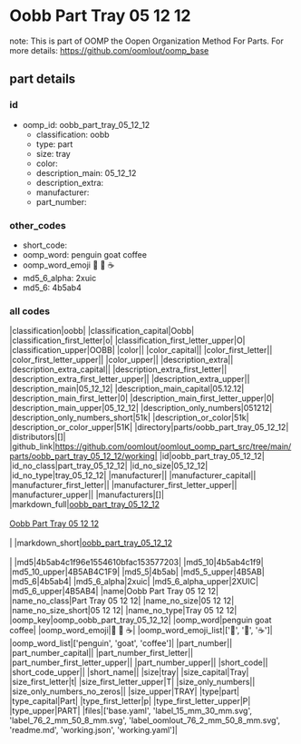 # Oobb Part Tray 05 12 12  

note: This is part of OOMP the Oopen Organization Method For Parts. For more details: https://github.com/oomlout/oomp_base

##  part details





### id
* oomp_id: oobb_part_tray_05_12_12
  * classification: oobb
  * type: part
  * size: tray
  * color: 
  * description_main: 05_12_12
  * description_extra: 
  * manufacturer: 
  * part_number: 

### other_codes
* short_code: 
* oomp_word: penguin goat coffee
* oomp_word_emoji :penguin: :goat: :coffee:
* md5_6_alpha: 2xuic
* md5_6: 4b5ab4

### all codes 
|classification|oobb|
|classification_capital|Oobb|
|classification_first_letter|o|
|classification_first_letter_upper|O|
|classification_upper|OOBB|
|color||
|color_capital||
|color_first_letter||
|color_first_letter_upper||
|color_upper||
|description_extra||
|description_extra_capital||
|description_extra_first_letter||
|description_extra_first_letter_upper||
|description_extra_upper||
|description_main|05_12_12|
|description_main_capital|05.12.12|
|description_main_first_letter|0|
|description_main_first_letter_upper|0|
|description_main_upper|05_12_12|
|description_only_numbers|051212|
|description_only_numbers_short|51k|
|description_or_color|51k|
|description_or_color_upper|51K|
|directory|parts/oobb_part_tray_05_12_12|
|distributors|[]|
|github_link|https://github.com/oomlout/oomlout_oomp_part_src/tree/main/parts/oobb_part_tray_05_12_12/working|
|id|oobb_part_tray_05_12_12|
|id_no_class|part_tray_05_12_12|
|id_no_size|05_12_12|
|id_no_type|tray_05_12_12|
|manufacturer||
|manufacturer_capital||
|manufacturer_first_letter||
|manufacturer_first_letter_upper||
|manufacturer_upper||
|manufacturers|[]|
|markdown_full|[oobb_part_tray_05_12_12](https://github.com/oomlout/oomlout_oomp_part_src/tree/main/parts/oobb_part_tray_05_12_12/working)<br>[](https://github.com/oomlout/oomlout_oomp_part_src/tree/main/parts/oobb_part_tray_05_12_12/working)<br>[Oobb Part Tray 05 12 12](https://github.com/oomlout/oomlout_oomp_part_src/tree/main/parts/oobb_part_tray_05_12_12/working)<br><br>|
|markdown_short|[oobb_part_tray_05_12_12](https://github.com/oomlout/oomlout_oomp_part_src/tree/main/parts/oobb_part_tray_05_12_12/working)<br><br>|
|md5|4b5ab4c1f96e1554610bfac153577203|
|md5_10|4b5ab4c1f9|
|md5_10_upper|4B5AB4C1F9|
|md5_5|4b5ab|
|md5_5_upper|4B5AB|
|md5_6|4b5ab4|
|md5_6_alpha|2xuic|
|md5_6_alpha_upper|2XUIC|
|md5_6_upper|4B5AB4|
|name|Oobb Part Tray 05 12 12|
|name_no_class|Part Tray 05 12 12|
|name_no_size|05 12 12|
|name_no_size_short|05 12 12|
|name_no_type|Tray 05 12 12|
|oomp_key|oomp_oobb_part_tray_05_12_12|
|oomp_word|penguin goat coffee|
|oomp_word_emoji|:penguin: :goat: :coffee:|
|oomp_word_emoji_list|[':penguin:', ':goat:', ':coffee:']|
|oomp_word_list|['penguin', 'goat', 'coffee']|
|part_number||
|part_number_capital||
|part_number_first_letter||
|part_number_first_letter_upper||
|part_number_upper||
|short_code||
|short_code_upper||
|short_name||
|size|tray|
|size_capital|Tray|
|size_first_letter|t|
|size_first_letter_upper|T|
|size_only_numbers||
|size_only_numbers_no_zeros||
|size_upper|TRAY|
|type|part|
|type_capital|Part|
|type_first_letter|p|
|type_first_letter_upper|P|
|type_upper|PART|
|files|['base.yaml', 'label_15_mm_30_mm.svg', 'label_76_2_mm_50_8_mm.svg', 'label_oomlout_76_2_mm_50_8_mm.svg', 'readme.md', 'working.json', 'working.yaml']|
